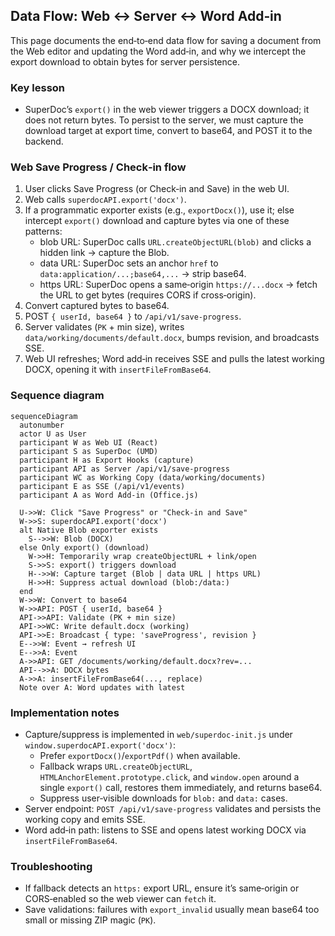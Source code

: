 ## Data Flow: Web ↔ Server ↔ Word Add‑in

This page documents the end‑to‑end data flow for saving a document from the Web editor and updating the Word add‑in, and why we intercept the export download to obtain bytes for server persistence.

### Key lesson
- SuperDoc’s `export()` in the web viewer triggers a DOCX download; it does not return bytes. To persist to the server, we must capture the download target at export time, convert to base64, and POST it to the backend.

### Web Save Progress / Check‑in flow
1. User clicks Save Progress (or Check‑in and Save) in the web UI.
2. Web calls `superdocAPI.export('docx')`.
3. If a programmatic exporter exists (e.g., `exportDocx()`), use it; else intercept `export()` download and capture bytes via one of these patterns:
   - blob URL: SuperDoc calls `URL.createObjectURL(blob)` and clicks a hidden link → capture the Blob.
   - data URL: SuperDoc sets an anchor `href` to `data:application/...;base64,...` → strip base64.
   - https URL: SuperDoc opens a same‑origin `https://...docx` → fetch the URL to get bytes (requires CORS if cross‑origin).
4. Convert captured bytes to base64.
5. POST `{ userId, base64 }` to `/api/v1/save-progress`.
6. Server validates (`PK` + min size), writes `data/working/documents/default.docx`, bumps revision, and broadcasts SSE.
7. Web UI refreshes; Word add‑in receives SSE and pulls the latest working DOCX, opening it with `insertFileFromBase64`.

### Sequence diagram

```mermaid
sequenceDiagram
  autonumber
  actor U as User
  participant W as Web UI (React)
  participant S as SuperDoc (UMD)
  participant H as Export Hooks (capture)
  participant API as Server /api/v1/save-progress
  participant WC as Working Copy (data/working/documents)
  participant E as SSE (/api/v1/events)
  participant A as Word Add-in (Office.js)

  U->>W: Click "Save Progress" or "Check-in and Save"
  W->>S: superdocAPI.export('docx')
  alt Native Blob exporter exists
    S-->>W: Blob (DOCX)
  else Only export() (download)
    W->>H: Temporarily wrap createObjectURL + link/open
    S->>S: export() triggers download
    H-->>W: Capture target (Blob | data URL | https URL)
    H->>H: Suppress actual download (blob:/data:)
  end
  W->>W: Convert to base64
  W->>API: POST { userId, base64 }
  API->>API: Validate (PK + min size)
  API->>WC: Write default.docx (working)
  API->>E: Broadcast { type: 'saveProgress', revision }
  E-->>W: Event → refresh UI
  E-->>A: Event
  A->>API: GET /documents/working/default.docx?rev=...
  API-->>A: DOCX bytes
  A->>A: insertFileFromBase64(..., replace)
  Note over A: Word updates with latest
```

### Implementation notes
- Capture/suppress is implemented in `web/superdoc-init.js` under `window.superdocAPI.export('docx')`:
  - Prefer `exportDocx()`/`exportPdf()` when available.
  - Fallback wraps `URL.createObjectURL`, `HTMLAnchorElement.prototype.click`, and `window.open` around a single `export()` call, restores them immediately, and returns base64.
  - Suppress user‑visible downloads for `blob:` and `data:` cases.
- Server endpoint: `POST /api/v1/save-progress` validates and persists the working copy and emits SSE.
- Word add‑in path: listens to SSE and opens latest working DOCX via `insertFileFromBase64`.

### Troubleshooting
- If fallback detects an `https:` export URL, ensure it’s same‑origin or CORS‑enabled so the web viewer can `fetch` it.
- Save validations: failures with `export_invalid` usually mean base64 too small or missing ZIP magic (`PK`).



